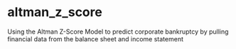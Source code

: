 # altman_z_score
Using the Altman Z-Score Model to predict corporate bankruptcy by pulling financial data from the balance sheet and income statement
